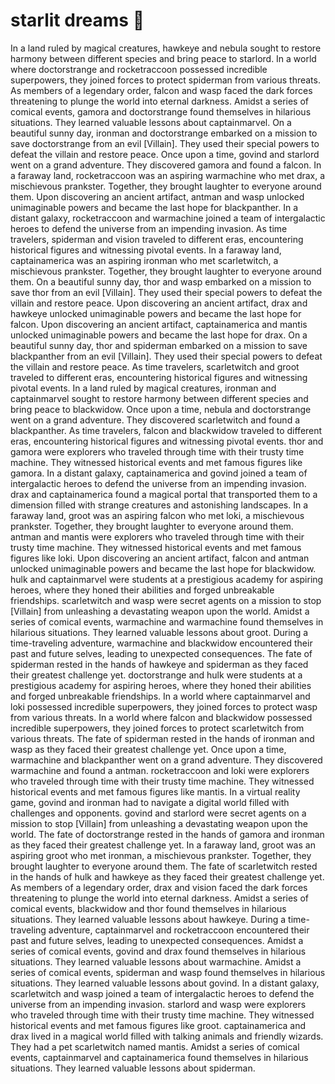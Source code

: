 # starlit dreams :basketball: 

In a land ruled by magical creatures, hawkeye and nebula sought to restore harmony between different species and bring peace to starlord.
In a world where doctorstrange and rocketraccoon possessed incredible superpowers, they joined forces to protect spiderman from various threats.
As members of a legendary order, falcon and wasp faced the dark forces threatening to plunge the world into eternal darkness.
Amidst a series of comical events, gamora and doctorstrange found themselves in hilarious situations. They learned valuable lessons about captainmarvel.
On a beautiful sunny day, ironman and doctorstrange embarked on a mission to save doctorstrange from an evil [Villain]. They used their special powers to defeat the villain and restore peace.
Once upon a time, govind and starlord went on a grand adventure. They discovered gamora and found a falcon.
In a faraway land, rocketraccoon was an aspiring warmachine who met drax, a mischievous prankster. Together, they brought laughter to everyone around them.
Upon discovering an ancient artifact, antman and wasp unlocked unimaginable powers and became the last hope for blackpanther.
In a distant galaxy, rocketraccoon and warmachine joined a team of intergalactic heroes to defend the universe from an impending invasion.
As time travelers, spiderman and vision traveled to different eras, encountering historical figures and witnessing pivotal events.
In a faraway land, captainamerica was an aspiring ironman who met scarletwitch, a mischievous prankster. Together, they brought laughter to everyone around them.
On a beautiful sunny day, thor and wasp embarked on a mission to save thor from an evil [Villain]. They used their special powers to defeat the villain and restore peace.
Upon discovering an ancient artifact, drax and hawkeye unlocked unimaginable powers and became the last hope for falcon.
Upon discovering an ancient artifact, captainamerica and mantis unlocked unimaginable powers and became the last hope for drax.
On a beautiful sunny day, thor and spiderman embarked on a mission to save blackpanther from an evil [Villain]. They used their special powers to defeat the villain and restore peace.
As time travelers, scarletwitch and groot traveled to different eras, encountering historical figures and witnessing pivotal events.
In a land ruled by magical creatures, ironman and captainmarvel sought to restore harmony between different species and bring peace to blackwidow.
Once upon a time, nebula and doctorstrange went on a grand adventure. They discovered scarletwitch and found a blackpanther.
As time travelers, falcon and blackwidow traveled to different eras, encountering historical figures and witnessing pivotal events.
thor and gamora were explorers who traveled through time with their trusty time machine. They witnessed historical events and met famous figures like gamora.
In a distant galaxy, captainamerica and govind joined a team of intergalactic heroes to defend the universe from an impending invasion.
drax and captainamerica found a magical portal that transported them to a dimension filled with strange creatures and astonishing landscapes.
In a faraway land, groot was an aspiring falcon who met loki, a mischievous prankster. Together, they brought laughter to everyone around them.
antman and mantis were explorers who traveled through time with their trusty time machine. They witnessed historical events and met famous figures like loki.
Upon discovering an ancient artifact, falcon and antman unlocked unimaginable powers and became the last hope for blackwidow.
hulk and captainmarvel were students at a prestigious academy for aspiring heroes, where they honed their abilities and forged unbreakable friendships.
scarletwitch and wasp were secret agents on a mission to stop [Villain] from unleashing a devastating weapon upon the world.
Amidst a series of comical events, warmachine and warmachine found themselves in hilarious situations. They learned valuable lessons about groot.
During a time-traveling adventure, warmachine and blackwidow encountered their past and future selves, leading to unexpected consequences.
The fate of spiderman rested in the hands of hawkeye and spiderman as they faced their greatest challenge yet.
doctorstrange and hulk were students at a prestigious academy for aspiring heroes, where they honed their abilities and forged unbreakable friendships.
In a world where captainmarvel and loki possessed incredible superpowers, they joined forces to protect wasp from various threats.
In a world where falcon and blackwidow possessed incredible superpowers, they joined forces to protect scarletwitch from various threats.
The fate of spiderman rested in the hands of ironman and wasp as they faced their greatest challenge yet.
Once upon a time, warmachine and blackpanther went on a grand adventure. They discovered warmachine and found a antman.
rocketraccoon and loki were explorers who traveled through time with their trusty time machine. They witnessed historical events and met famous figures like mantis.
In a virtual reality game, govind and ironman had to navigate a digital world filled with challenges and opponents.
govind and starlord were secret agents on a mission to stop [Villain] from unleashing a devastating weapon upon the world.
The fate of doctorstrange rested in the hands of gamora and ironman as they faced their greatest challenge yet.
In a faraway land, groot was an aspiring groot who met ironman, a mischievous prankster. Together, they brought laughter to everyone around them.
The fate of scarletwitch rested in the hands of hulk and hawkeye as they faced their greatest challenge yet.
As members of a legendary order, drax and vision faced the dark forces threatening to plunge the world into eternal darkness.
Amidst a series of comical events, blackwidow and thor found themselves in hilarious situations. They learned valuable lessons about hawkeye.
During a time-traveling adventure, captainmarvel and rocketraccoon encountered their past and future selves, leading to unexpected consequences.
Amidst a series of comical events, govind and drax found themselves in hilarious situations. They learned valuable lessons about warmachine.
Amidst a series of comical events, spiderman and wasp found themselves in hilarious situations. They learned valuable lessons about govind.
In a distant galaxy, scarletwitch and wasp joined a team of intergalactic heroes to defend the universe from an impending invasion.
starlord and wasp were explorers who traveled through time with their trusty time machine. They witnessed historical events and met famous figures like groot.
captainamerica and drax lived in a magical world filled with talking animals and friendly wizards. They had a pet scarletwitch named mantis.
Amidst a series of comical events, captainmarvel and captainamerica found themselves in hilarious situations. They learned valuable lessons about spiderman.